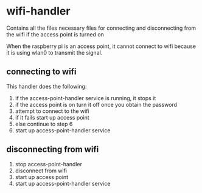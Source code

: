 # wifi-handler

Contains all the files necessary files for connecting and disconnecting
from the wifi if the access point is turned on

When the raspberry pi is an access point, it cannot connect to wifi because
it is using wlan0 to transmit the signal.

## connecting to wifi
  This handler does the following:
  1. if the access-point-handler service is running, it stops it
  2. if the access point is on turn it off once you obtain the password
  3. attempt to connect to the wifi
  4. if it fails start up access point
  5. else continue to step 6
  6. start up access-point-handler service

## disconnecting from wifi
  1. stop access-point-handler
  2. disconnect from wifi
  3. start up access point
  4. start up access-point-handler service
  
